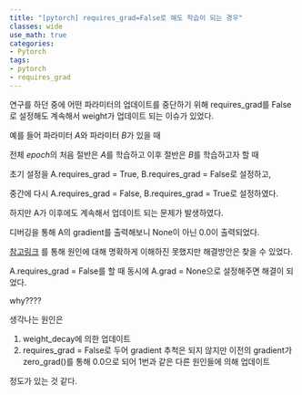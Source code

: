 ```yaml
---
title: "[pytorch] requires_grad=False로 해도 학습이 되는 경우"
classes: wide
use_math: true
categories:
- Pytorch
tags:
- pytorch
- requires_grad
---
```


연구를 하던 중에 어떤 파라미터의 업데이트를 중단하기 위해 requires_grad를 False로 설정해도 계속해서 weight가 업데이트 되는 이슈가 있었다. 

예를 들어 파라미터 $A$와 파라미터 $B$가 있을 때

전체 $epoch$의 처음 절반은 $A$를 학습하고 이후 절반은 $B$를 학습하고자 할 때

초기 설정을 A.requires_grad = True, B.requires_grad = False로 설정하고, 

중간에 다시 A.requires_grad = False, B.requires_grad = True로 설정하였다. 

하지만 A가 이후에도 계속해서 업데이트 되는 문제가 발생하였다.

디버깅을 통해 A의 gradient를 출력해보니 None이 아닌 0.0이 출력되었다. 

[참고링크](https://stackoverflow.com/questions/53159427/pytorch-freeze-weights-and-update-param-groups) 를 통해 원인에 대해 명확하게 이해하진 못했지만 해결방안은 찾을 수 있었다.

A.requires_grad = False를 할 때 동시에 A.grad = None으로 설정해주면 해결이 되었다.

why????

생각나는 원인은 

1. weight_decay에 의한 업데이트
2. requires_grad = False로 두어 gradient 추척은 되지 않지만 이전의 gradient가 zero_grad()를 통해 0.0으로 되어 1번과 같은 다른 원인들에 의해 업데이트

정도가 있는 것 같다. 